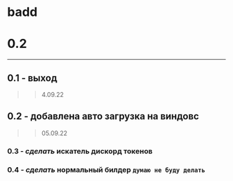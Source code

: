 # badd
# 0.2
--------------------------------
## 0.1 - выход 
  >> 4.09.22
## 0.2 - добавлена авто загрузка на виндовс 
  >>05.09.22
### 0.3 - *сделать* искатель дискорд токенов
### 0.4 - *сделать* нормальный билдер ```думаю не буду делать```
